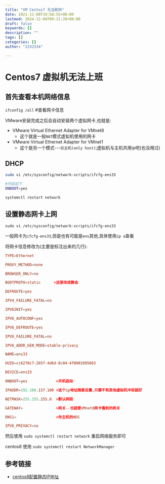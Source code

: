 ```yaml
---
title: "VM Centos7 无法联网"
date: 2021-11-08T19:58:55+08:00
lastmod: 2024-12-04T09:11:20+08:00
draft: false
keywords: []
description: ""
tags: []
categories: []
author: "2332334"

---
```

<!--more-->

# Centos7 虚拟机无法上班

## 首先查看本机网络信息

`ifconfig /all` #查看网卡信息

VMware安装完成之后会自动安装两个虚拟网卡,也就是:

+ VMware Virtual Ethernet Adapter for VMnet8
  + 这个就是一般`NAT`模式虚拟机使用的网卡
+ VMware Virtual Ethernet Adapter for VMnet1
  + 这个是另一个模式---`仅主机(only host)`;虚拟机与主机共用ip吧(也没用过)

## DHCP

```bash
sudo vi /etc/sysconfig/network-scripts/ifcfg-ens33

#开启如下 
ONBOOT=yes 

systemctl restart network
```

## 设置静态网卡上网

`sudo vi /etc/sysconfig/network-scripts/ifcfg-ens33`

一般网卡为`ifcfg-ens33`,但是也有可能是`ens`其他,具体使用`ip a`查看

将网卡信息修改为(主要是标注出来的几行):

```conf
TYPE=Ethernet

PROXY_METHOD=none

BROWSER_ONLY=no

BOOTPROTO=static      >这里改成静态

DEFROUTE=yes

IPV4_FAILURE_FATAL=no

IPV6INIT=yes

IPV6_AUTOCONF=yes

IPV6_DEFROUTE=yes

IPV6_FAILURE_FATAL=no

IPV6_ADDR_GEN_MODE=stable-privacy

NAME=ens33

UUID=cc6270c7-265f-4d6d-8c04-4f8901995663

DEVICE=ens33

ONBOOT=yes             >开机启动

IPADDR=192.168.137.100 >这个ip地址随意设置,只要不和其他虚拟机冲突就好

NETMASK=255.255.255.0  >默认网段

GATEWAY=               >网关--也就是VMnet8网卡看到的网关

DNS1=                  >你主机的NDS

IPV6_PRIVACY=no

```

然后使用 `sudo systemctl restart network` 重启网络服务即可

centos8 使用 `sudo systemctl restart NetworkManager`

## 参考链接

+ [centos8配置静态IP地址](https://blog.csdn.net/networken/article/details/106867172)